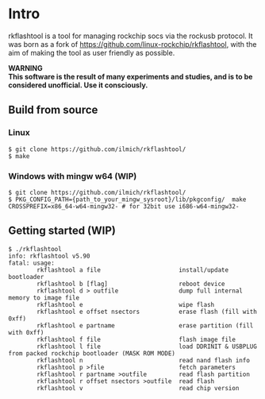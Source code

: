 # Intro
rkflashtool is a tool for managing rockchip socs via the rockusb protocol. It was born as a fork of https://github.com/linux-rockchip/rkflashtool, with the aim of making the tool as user friendly as possible.

**WARNING**  
**This software is the result of many experiments and studies, and is to be considered unofficial. Use it consciously.**

## Build from source
### Linux
```
$ git clone https://github.com/ilmich/rkflashtool/
$ make
```
### Windows with mingw w64 (WIP)
```
$ git clone https://github.com/ilmich/rkflashtool/
$ PKG_CONFIG_PATH={path_to_your_mingw_sysroot}/lib/pkgconfig/  make CROSSPREFIX=x86_64-w64-mingw32- # for 32bit use i686-w64-mingw32-
```

## Getting started (WIP)
```
$ ./rkflashtool 
info: rkflashtool v5.90
fatal: usage:
        rkflashtool a file                      install/update bootloader
        rkflashtool b [flag]                    reboot device
        rkflashtool d > outfile                 dump full internal memory to image file
        rkflashtool e                           wipe flash
        rkflashtool e offset nsectors           erase flash (fill with 0xff)
        rkflashtool e partname                  erase partition (fill with 0xff)
        rkflashtool f file                      flash image file
        rkflashtool l file                      load DDRINIT & USBPLUG from packed rockchip bootloader (MASK ROM MODE)
        rkflashtool n                           read nand flash info
        rkflashtool p >file                     fetch parameters
        rkflashtool r partname >outfile         read flash partition
        rkflashtool r offset nsectors >outfile  read flash
        rkflashtool v                           read chip version

```
##
